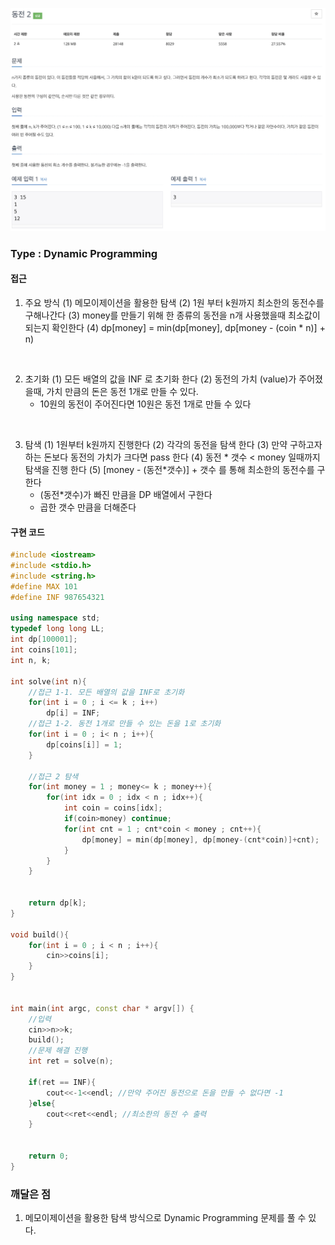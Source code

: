 ![Problem](https://github.com/seongjinkime/problem-solving/raw/master/images/2294.png)
### Type : Dynamic Programming

#### 접근
1.  주요 방식
(1) 메모이제이션을 활용한 탐색
(2) 1원 부터 k원까지 최소한의 동전수를 구해나간다
(3) money를 만들기 위해 한 종류의 동전을 n개 사용했을때 최소값이 되는지 확인한다
(4) dp[money] = min(dp[money], dp[money - (coin * n)] + n)

<br>

2. 초기화
(1) 모든 배열의 값을 INF 로 초기화 한다
(2) 동전의 가치 (value)가 주어졌을때, 가치 만큼의 돈은 동전 1개로 만들 수 있다.    
    - 10원의 동전이 주어진다면 10원은 동전 1개로 만들 수 있다

<br>

3. 탐색
(1) 1원부터 k원까지 진행한다
(2) 각각의 동전을 탐색 한다
(3) 만약 구하고자 하는 돈보다 동전의 가치가 크다면 pass 한다
(4) 동전 * 갯수 < money 일때까지 탐색을 진행 한다
(5) [money - (동전*갯수)] + 갯수 를 통해 최소한의 동전수를 구한다
    - (동전*갯수)가 빠진 만큼을 DP 배열에서 구한다
    - 곱한 갯수 만큼을 더해준다

#### 구현 코드

```cpp
#include <iostream>
#include <stdio.h>
#include <string.h>
#define MAX 101
#define INF 987654321

using namespace std;
typedef long long LL;
int dp[100001];
int coins[101];
int n, k;

int solve(int n){
    //접근 1-1. 모든 배열의 값을 INF로 초기화
    for(int i = 0 ; i <= k ; i++)
        dp[i] = INF;
    //접근 1-2. 동전 1개로 만들 수 있는 돈을 1로 초기화
    for(int i = 0 ; i< n ; i++){
        dp[coins[i]] = 1;
    }

    //접근 2 탐색
    for(int money = 1 ; money<= k ; money++){
        for(int idx = 0 ; idx < n ; idx++){
            int coin = coins[idx];
            if(coin>money) continue;
            for(int cnt = 1 ; cnt*coin < money ; cnt++){
                dp[money] = min(dp[money], dp[money-(cnt*coin)]+cnt);
            }
        }
    }


    return dp[k];
}

void build(){
    for(int i = 0 ; i < n ; i++){
        cin>>coins[i];
    }
}


int main(int argc, const char * argv[]) {
    //입력
    cin>>n>>k;
    build();
    //문제 해결 진행
    int ret = solve(n);

    if(ret == INF){
        cout<<-1<<endl; //만약 주어진 동전으로 돈을 만들 수 없다면 -1
    }else{
        cout<<ret<<endl; //최소한의 동전 수 출력
    }


    return 0;
}


```

### 깨달은 점
1. 메모이제이션을 활용한 탐색 방식으로 Dynamic Programming 문제를 풀 수 있다.
